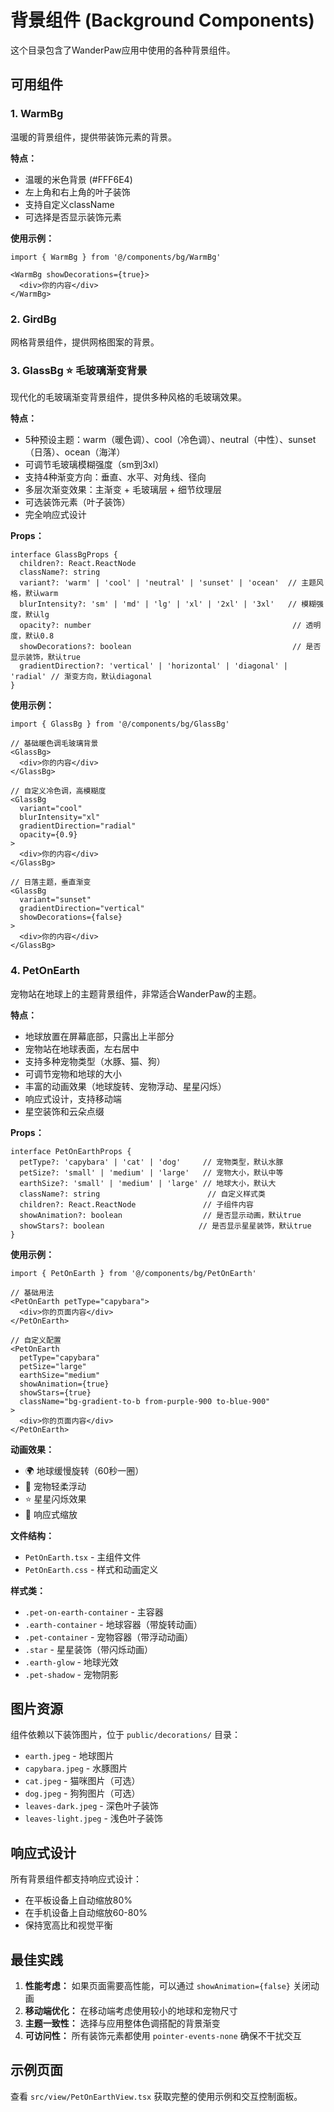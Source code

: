 # 背景组件 (Background Components)

这个目录包含了WanderPaw应用中使用的各种背景组件。

## 可用组件

### 1. WarmBg
温暖的背景组件，提供带装饰元素的背景。

**特点：**
- 温暖的米色背景 (#FFF6E4)
- 左上角和右上角的叶子装饰
- 支持自定义className
- 可选择是否显示装饰元素

**使用示例：**
```tsx
import { WarmBg } from '@/components/bg/WarmBg'

<WarmBg showDecorations={true}>
  <div>你的内容</div>
</WarmBg>
```

### 2. GirdBg
网格背景组件，提供网格图案的背景。

### 3. GlassBg ⭐ 毛玻璃渐变背景
现代化的毛玻璃渐变背景组件，提供多种风格的毛玻璃效果。

**特点：**
- 5种预设主题：warm（暖色调）、cool（冷色调）、neutral（中性）、sunset（日落）、ocean（海洋）
- 可调节毛玻璃模糊强度（sm到3xl）
- 支持4种渐变方向：垂直、水平、对角线、径向
- 多层次渐变效果：主渐变 + 毛玻璃层 + 细节纹理层
- 可选装饰元素（叶子装饰）
- 完全响应式设计

**Props：**
```tsx
interface GlassBgProps {
  children?: React.ReactNode
  className?: string
  variant?: 'warm' | 'cool' | 'neutral' | 'sunset' | 'ocean'  // 主题风格，默认warm
  blurIntensity?: 'sm' | 'md' | 'lg' | 'xl' | '2xl' | '3xl'   // 模糊强度，默认lg  
  opacity?: number                                             // 透明度，默认0.8
  showDecorations?: boolean                                    // 是否显示装饰，默认true
  gradientDirection?: 'vertical' | 'horizontal' | 'diagonal' | 'radial' // 渐变方向，默认diagonal
}
```

**使用示例：**
```tsx
import { GlassBg } from '@/components/bg/GlassBg'

// 基础暖色调毛玻璃背景
<GlassBg>
  <div>你的内容</div>
</GlassBg>

// 自定义冷色调，高模糊度
<GlassBg 
  variant="cool" 
  blurIntensity="xl"
  gradientDirection="radial"
  opacity={0.9}
>
  <div>你的内容</div>
</GlassBg>

// 日落主题，垂直渐变
<GlassBg 
  variant="sunset"
  gradientDirection="vertical"
  showDecorations={false}
>
  <div>你的内容</div>
</GlassBg>
```

### 4. PetOnEarth
宠物站在地球上的主题背景组件，非常适合WanderPaw的主题。

**特点：**
- 地球放置在屏幕底部，只露出上半部分
- 宠物站在地球表面，左右居中
- 支持多种宠物类型（水豚、猫、狗）
- 可调节宠物和地球的大小
- 丰富的动画效果（地球旋转、宠物浮动、星星闪烁）
- 响应式设计，支持移动端
- 星空装饰和云朵点缀

**Props：**
```tsx
interface PetOnEarthProps {
  petType?: 'capybara' | 'cat' | 'dog'     // 宠物类型，默认水豚
  petSize?: 'small' | 'medium' | 'large'   // 宠物大小，默认中等
  earthSize?: 'small' | 'medium' | 'large' // 地球大小，默认大
  className?: string                        // 自定义样式类
  children?: React.ReactNode               // 子组件内容
  showAnimation?: boolean                  // 是否显示动画，默认true
  showStars?: boolean                     // 是否显示星星装饰，默认true
}
```

**使用示例：**
```tsx
import { PetOnEarth } from '@/components/bg/PetOnEarth'

// 基础用法
<PetOnEarth petType="capybara">
  <div>你的页面内容</div>
</PetOnEarth>

// 自定义配置
<PetOnEarth 
  petType="capybara"
  petSize="large"
  earthSize="medium"
  showAnimation={true}
  showStars={true}
  className="bg-gradient-to-b from-purple-900 to-blue-900"
>
  <div>你的页面内容</div>
</PetOnEarth>
```

**动画效果：**
- 🌍 地球缓慢旋转（60秒一圈）
- 🦫 宠物轻柔浮动
- ⭐ 星星闪烁效果
- 📱 响应式缩放

**文件结构：**
- `PetOnEarth.tsx` - 主组件文件
- `PetOnEarth.css` - 样式和动画定义

**样式类：**
- `.pet-on-earth-container` - 主容器
- `.earth-container` - 地球容器（带旋转动画）
- `.pet-container` - 宠物容器（带浮动动画）
- `.star` - 星星装饰（带闪烁动画）
- `.earth-glow` - 地球光效
- `.pet-shadow` - 宠物阴影

## 图片资源

组件依赖以下装饰图片，位于 `public/decorations/` 目录：

- `earth.jpeg` - 地球图片
- `capybara.jpeg` - 水豚图片
- `cat.jpeg` - 猫咪图片（可选）
- `dog.jpeg` - 狗狗图片（可选）
- `leaves-dark.jpeg` - 深色叶子装饰
- `leaves-light.jpeg` - 浅色叶子装饰

## 响应式设计

所有背景组件都支持响应式设计：
- 在平板设备上自动缩放80%
- 在手机设备上自动缩放60-80%
- 保持宽高比和视觉平衡

## 最佳实践

1. **性能考虑：** 如果页面需要高性能，可以通过 `showAnimation={false}` 关闭动画
2. **移动端优化：** 在移动端考虑使用较小的地球和宠物尺寸
3. **主题一致性：** 选择与应用整体色调搭配的背景渐变
4. **可访问性：** 所有装饰元素都使用 `pointer-events-none` 确保不干扰交互

## 示例页面

查看 `src/view/PetOnEarthView.tsx` 获取完整的使用示例和交互控制面板。 